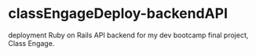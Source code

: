 # classEngageDeploy-backendAPI
deployment Ruby on Rails API backend for my dev bootcamp final project, Class Engage. 

